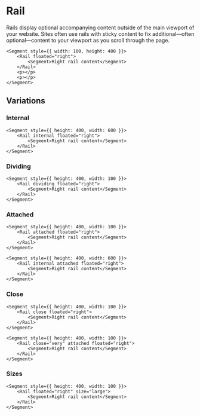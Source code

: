 # Rail
Rails display optional accompanying content outside of the main viewport of your website. Sites often use rails with sticky content to fix additional—often optional—content to your viewport as you scroll through the page.

```example
<Segment style={{ width: 100, height: 400 }}>
    <Rail floated="right">
        <Segment>Right rail content</Segment>
    </Rail>
    <p></p>
    <p></p>
</Segment>
```

## Variations

### Internal

```example
<Segment style={{ height: 400, width: 600 }}>
    <Rail internal floated="right">
        <Segment>Right rail content</Segment>
    </Rail>
</Segment>
```

### Dividing

```example
<Segment style={{ height: 400, width: 100 }}>
    <Rail dividing floated="right">
        <Segment>Right rail content</Segment>
    </Rail>
</Segment>
```

### Attached

```example
<Segment style={{ height: 400, width: 100 }}>
    <Rail attached floated="right">
        <Segment>Right rail content</Segment>
    </Rail>
</Segment>
```

```example
<Segment style={{ height: 400, width: 600 }}>
    <Rail internal attached floated="right">
        <Segment>Right rail content</Segment>
    </Rail>
</Segment>
```

### Close

```example
<Segment style={{ height: 400, width: 100 }}>
    <Rail close floated="right">
        <Segment>Right rail content</Segment>
    </Rail>
</Segment>
```

```example
<Segment style={{ height: 400, width: 100 }}>
    <Rail close="very" attached floated="right">
        <Segment>Right rail content</Segment>
    </Rail>
</Segment>
```

### Sizes

```example
<Segment style={{ height: 400, width: 100 }}>
    <Rail floated="right" size="large">
        <Segment>Right rail content</Segment>
    </Rail>
</Segment>
```
